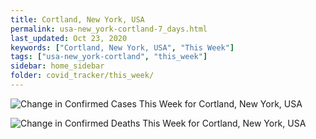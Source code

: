 ```yaml
---
title: Cortland, New York, USA
permalink: usa-new_york-cortland-7_days.html
last_updated: Oct 23, 2020
keywords: ["Cortland, New York, USA", "This Week"]
tags: ["usa-new_york-cortland", "this_week"]
sidebar: home_sidebar
folder: covid_tracker/this_week/
---
```


![Change in Confirmed Cases This Week for Cortland, New York, USA](images/graphs/usa-new_york-cortland-delta_confirmed-7_days_graph.png)

![Change in Confirmed Deaths This Week for Cortland, New York, USA](images/graphs/usa-new_york-cortland-delta_deaths-7_days_graph.png)
